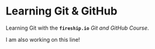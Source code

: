 # Learning Git & GitHub

Learning Git with the **`fireship.io`** *Git and GitHub Course*.

I am also working on this line!
